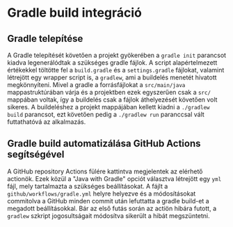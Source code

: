 # Gradle build integráció

## Gradle telepítése

A Gradle telepítését követően a projekt gyökerében a `gradle init` parancsot kiadva legenerálódtak a szükséges gradle fájlok.
A script alapértelmezett értékekkel töltötte fel a `build.gradle` és a `settings.gradle` fájlokat, valamint létrejött egy 
wrapper script is, a `gradlew`, ami a buildelés menetét hivatott megkönnyíteni. Mivel a gradle a forrásfájlokat a `src/main/java`
mappastruktúrában várja és a projektben ezek egyszerűen csak a `src/` mappában voltak, így a buildelés 
csak a fájlok áthelyezését követően volt sikeres. A buildeléshez a projekt mappájában 
kellett kiadni a `./gradlew build` parancsot, ezt követően pedig a `./gradlew run` paranccsal vált futtathatóvá az alkalmazás.

## Gradle build automatizálása GitHub Actions segítségével

A GitHub repository Actions fülére kattintva megjelentek az elérhető actionök. Ezek közül a "Java with Gradle" opciót választva
létrejött egy `yml` fájl, mely tartalmazta a szükséges beállításokat. A fájlt a `github/workflows/gradle.yml` helyre 
helyezve és a módosításokat commitolva a GitHub minden commit után lefuttatta a gradle build-et a megadott beállításokkal.
Bár az első futás során az actiön hibára futott, a `gradlew` szkript jogosultságait módosítva sikerült a hibát megszüntetni.


